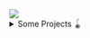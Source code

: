 <img src="https://puu.sh/HIiu1/e6cbea5d8d.gif" />

<details>
<summary>Some Projects 🪀</summary>
 
| Project | Stack | Demo Image
| -|-|-|
| 🌵 &nbsp; [Evenzero.in](http://evenzero.in) | ![jekyll](https://img.shields.io/badge/Jekyll-CC0000?style=for-the-badge&logo=Jekyll&logoColor=white)  ![ruby](https://img.shields.io/badge/Ruby-CC342D?style=for-the-badge&logo=ruby&logoColor=white) ![scss](https://img.shields.io/badge/Sass-CC6699?style=for-the-badge&logo=sass&logoColor=white) ![js](https://img.shields.io/badge/JavaScript-323330?style=for-the-badge&logo=javascript&logoColor=F7DF1E) ![html](https://img.shields.io/badge/HTML-239120?style=for-the-badge&logo=html5&logoColor=white)  | <details><summary>gif</summary><img src="https://puu.sh/I3imk/00269e392d.gif"/> </details> | 
| 👔  &nbsp; [Bombay Shirt Company](https://bombayshirts.com) | ![ruby](https://img.shields.io/badge/Ruby-CC342D?style=for-the-badge&logo=ruby&logoColor=white) ![scss](https://img.shields.io/badge/Sass-CC6699?style=for-the-badge&logo=sass&logoColor=white) ![js](https://img.shields.io/badge/JavaScript-323330?style=for-the-badge&logo=javascript&logoColor=F7DF1E) ![html](https://img.shields.io/badge/HTML-239120?style=for-the-badge&logo=html5&logoColor=white) ![react](https://img.shields.io/badge/React-20232A?style=for-the-badge&logo=react&logoColor=61DAFB) ![css](https://img.shields.io/badge/CSS-239120?&style=for-the-badge&logo=css3&logoColor=white)  <sup>IndexedDB</sup>  | <details><summary>gif</summary><img src=""/> </details> | 
| 🚚 &nbsp; [United Route App](https://github.com/TeamDriveAway/cc) | ![js](https://img.shields.io/badge/JavaScript-323330?style=for-the-badge&logo=javascript&logoColor=F7DF1E) ![html](https://img.shields.io/badge/HTML-239120?style=for-the-badge&logo=html5&logoColor=white) ![svelte](https://img.shields.io/badge/Svelte-4A4A55?style=for-the-badge&logo=svelte&logoColor=FF3E00) ![jest](https://img.shields.io/badge/Jest-C21325?style=for-the-badge&logo=jest&logoColor=white) ![tailwind](https://img.shields.io/badge/Tailwind_CSS-38B2AC?style=for-the-badge&logo=tailwind-css&logoColor=white) ![aws](https://img.shields.io/badge/Amazon_AWS-232F3E?style=for-the-badge&logo=amazon-aws&logoColor=white) ![figma](https://img.shields.io/badge/Figma-F24E1E?style=for-the-badge&logo=figma&logoColor=white) | <details><summary>gif</summary><img src="https://puu.sh/HLG5z/d86703be36.gif"/> </details> | 
| 📼 &nbsp; [Video Asks Questions](https://github.com/inversepolarity/video-questions) | ![js](https://img.shields.io/badge/JavaScript-323330?style=for-the-badge&logo=javascript&logoColor=F7DF1E) ![html](https://img.shields.io/badge/HTML-239120?style=for-the-badge&logo=html5&logoColor=white) | <details><summary>gif</summary><img src="https://puu.sh/HHiv4/980fc8d8fd.gif"/> </details> |
| 📰 &nbsp; [React/SVG Crossword with backend](https://www.socratease.in/) | ![react](https://img.shields.io/badge/React-20232A?style=for-the-badge&logo=react&logoColor=61DAFB) ![css](https://img.shields.io/badge/CSS-239120?&style=for-the-badge&logo=css3&logoColor=white) <br /> <sup>XML</sup> |<details><summary>gif</summary><img src="https://puu.sh/FWhmK/0017aac2fd.gif"/> </details>  |
| 🎟 &nbsp; [Full Stack AWS Amplify app](https://salesbeat.co)| ![react](https://img.shields.io/badge/React-20232A?style=for-the-badge&logo=react&logoColor=61DAFB) ![redux](https://img.shields.io/badge/Redux-593D88?style=for-the-badge&logo=redux&logoColor=white) ![react-router](https://img.shields.io/badge/React_Router-CA4245?style=for-the-badge&logo=react-router&logoColor=white) ![sc](https://img.shields.io/badge/styled--components-DB7093?style=for-the-badge&logo=styled-components&logoColor=white) ![graphql](https://img.shields.io/badge/GraphQl-E10098?style=for-the-badge&logo=graphql&logoColor=white) ![aws](https://img.shields.io/badge/Amazon_AWS-232F3E?style=for-the-badge&logo=amazon-aws&logoColor=white) |<details><summary>gif </summary><img src="https://puu.sh/HslRh/787bc72c85.gif"/></details> |
| <img src="https://github.com/tattle-made/whatsapp-scraper/blob/master/docs/images/project-logo.png"> 💬  &nbsp; [Full-Stack WhatsApp Scraper and Tagger (FOSS)](https://github.com/tattle-made/whatsapp-scraper) | ![react](https://img.shields.io/badge/React-20232A?style=for-the-badge&logo=react&logoColor=61DAFB) ![js](https://img.shields.io/badge/JavaScript-323330?style=for-the-badge&logo=javascript&logoColor=F7DF1E) ![node](https://img.shields.io/badge/Node.js-43853D?style=for-the-badge&logo=node-dot-js&logoColor=white) ![Strapi](https://img.shields.io/badge/strapi-2e7eea?style=for-the-badge&logo=strapi&logoColor=white) ![GraphQL](https://img.shields.io/badge/GraphQl-E10098?style=for-the-badge&logo=graphql&logoColor=white) ![gatsby](https://img.shields.io/badge/Gatsby-663399?style=for-the-badge&logo=gatsby&logoColor=white) [![Open Source Love png3](https://badges.frapsoft.com/os/v3/open-source.png?v=103)](https://github.com/ellerbrock/open-source-badges/) |<details><summary>gif</summary><img src="https://puu.sh/FWALG/25d2d735e4.gif"/></details>
| 🧩&nbsp;  [Image Tabular Data to Interactive Excel Sheet with auth](http://netra.singularium.in/login/) | ![react](https://img.shields.io/badge/React-20232A?style=for-the-badge&logo=react&logoColor=61DAFB) ![redux](https://img.shields.io/badge/Redux-593D88?style=for-the-badge&logo=redux&logoColor=white) ![react-router](https://img.shields.io/badge/React_Router-CA4245?style=for-the-badge&logo=react-router&logoColor=white) ![sc](https://img.shields.io/badge/styled--components-DB7093?style=for-the-badge&logo=styled-components&logoColor=white)|<details><summary>gif</summary><img src="https://puu.sh/Hv5yF/9d0c0bf8a7.gif"/></details>
| 🗑 &nbsp;  [React "Bucket" classification](https://www.socratease.in/) | ![react](https://img.shields.io/badge/React-20232A?style=for-the-badge&logo=react&logoColor=61DAFB) | <details><summary>gif</summary><img src="https://puu.sh/FWhlQ/c5e1e384a8.gif"/></details>
| 🧩  &nbsp; ["Match-the-Following" Puzzle in React](https://www.socratease.in/) | ![react](https://img.shields.io/badge/React-20232A?style=for-the-badge&logo=react&logoColor=61DAFB) | <details><summary>gif</summary><img src="https://camo.githubusercontent.com/5083e1ba7a859212fdde7a0568010ecbf7da84d6106c1c9a763805744d247d59/68747470733a2f2f7075752e73682f4657686c362f363139316333343134322e676966"/></details>
| 🍫 &nbsp;  [Minesweeper in Typescript](https://github.com/surajsharma/TS-Minesweeper) | ![TypeScript](https://img.shields.io/badge/TypeScript-007ACC?style=for-the-badge&logo=typescript&logoColor=white) | <details><summary>gif</summary><img src="https://camo.githubusercontent.com/f68531f87d7d62e9d98966ca4a59c9cc61fa7ebe/68747470733a2f2f692e696d6775722e636f6d2f376a4a4b6962622e676966"/> </details>
| 📅 &nbsp;  [Calendar in React](https://github.com/surajsharma/Calendar) | ![react](https://img.shields.io/badge/React-20232A?style=for-the-badge&logo=react&logoColor=61DAFB) | <details><summary>jpg</summary><img src="https://camo.githubusercontent.com/78ea58ce2bcbfacd6c3ae9722efa3cf29e853ff9197c35d15737f498aa72dae5/68747470733a2f2f7075752e73682f456e73597a2f316464363938613637622e706e67"/></details>
| 📈 &nbsp;  [Mutual Fund Basic Dashboard](https://github.com/surajsharma/Amfi-Dashboard)| ![react](https://img.shields.io/badge/React-20232A?style=for-the-badge&logo=react&logoColor=61DAFB) <br /> <sup>Highcharts, Data from Quandl</sup>|<details><summary>jpg</summary><img src="https://camo.githubusercontent.com/444faa960733481292101ea6649986276e39063048a4f5f426bf7f51c50b50ab/68747470733a2f2f7075752e73682f46327350622f646162396337633930662e706e67"/></details>
 
 </details>
